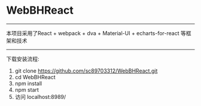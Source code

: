 # WebBHReact

---

本项目采用了React + webpack + dva + Material-UI + echarts-for-react 等框架和技术

---

下载安装流程:  


1.   git clone https://github.com/sc89703312/WebBHReact.git
2.   cd WebBHReact
3.   npm install
4.   npm start
5.   访问 localhost:8989/

